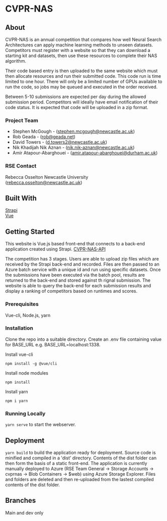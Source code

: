 # CVPR-NAS

## About

CVPR-NAS is an annual competition that compares how well Neural Search Architectures can apply machine learning methods to unseen datasets. Competitors must register with a website so that they can download a starting kit and datasets, then use these resources to complete their NAS algorithm.

Their code based entry is then uploaded to the same website which must then allocate resources and run their submitted code. This code run is time limited to one hour. There will only be a limited number of GPUs available to run the code, so jobs may be queued and executed in the order received.

Between 5-10 submissions are expected per day during the allowed submission period. Competitors will ideally have email notification of their code status. It is expected that code will be uploaded in a zip format.


### Project Team
* Stephen McGough - ([stephen.mcgough@newcastle.ac.uk](mailto:stephen.mcgough@newcastle.ac.uk))
* Rob Geada - ([rob@geada.net](mailto:rob@geada.net))
* David Towers - ([d.towers2@newcastle.ac.uk](mailto:d.towers2@newcastle.ac.uk))
* Nik Khadijah Nik Aznan  - ([nik.nik-aznan@newcastle.ac.uk](mailto:nik.nik-aznan@newcastle.ac.uk))
* Amir Atapour-Abarghouei - ([amir.atapour-abarghouei@durham.ac.uk](mailto:amir.atapour-abarghouei@durham.ac.uk))


### RSE Contact
Rebecca Osselton
Newcastle University  
([rebecca.osselton@newcastle.ac.uk](rebecca.osselton@newcastle.ac.uk))  

## Built With

[Strapi](https://docs.strapi.io/)  
[Vue](https://vuejs.org/)  


## Getting Started

This website is Vue.js based front-end that connects to a back-end application created using Strapi. [CVPR-NAS-API](https://github.com/NewcastleRSE/CVPR-NAS-API)

The competition has 3 stages. Users are able to upload zip files which are received by the Strapi back-end and recorded. Files are then passed to an Azure batch service with a unique id and run using specific datasets. Once the submissions have been executed via the batch pool, results are returned to the back-end and stored against th rignal submission. The website is able to query the back-end for each submission results and display a ranking of competitors based on runtimes and scores.


### Prerequisites

Vue-cli, Node.js, yarn

### Installation

Clone the repo into a suitable directory. Create an .env file containing value for BASE_URL e.g. BASE_URL=localhost:1338.

Install vue-cli 

`npm install -g @vue/cli`

Install node modules

`npm install`

Install yarn

`npm i yarn`

### Running Locally

`yarn serve` to start the webserver.

## Deployment

`yarn build` to build the application ready for deployment. Source code is minified and compiled in a 'dist' directory. Contents of the dist folder can then form the basis of a static front-end. The application is currently manually deployed to Azure (RSE Team General -> Storage Accounts -> cvprnas -> Blob Containers -> $web) using Azure Storage Explorer. Files and folders are deleted and then re-uploaded from the lastest compiled contents of the dist folder.

## Branches

Main and dev only
